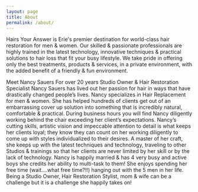 ```yaml
---
layout: page
title: About
permalink: /about/
---
```


Hairs Your Answer is Erie's premier destination for world-class hair restoration for men & women. Our skilled & passionate professionals are highly trained in the latest technology, innovative techniques & practical solutions to hair loss that fit your busy lifestyle. We take pride in offering only the best treatments, products & services, in a private environment, with the added benefit of a friendly & fun environment.

Meet Nancy Sauers
For over 20 years Studio Owner & Hair Restoration Specialist Nancy Sauers has lived out her passion for hair in ways that have drastically changed people’s lives. Nancy specializes in Hair Replacement for men & women. She has helped hundreds of clients get out of an embarrassing cover up solution into something that is incredibly natural, comfortable & practical. During business hours you will find Nancy diligently working behind the chair exceeding her client’s expectations. Nancy’s cutting skills, artistic vision and impeccable attention to detail is what keeps her clients loyal; they know they can count on her working diligently to come up with styles individualized to their desires. A master of her craft, she keeps up with the latest techniques and technology, traveling to other Studios & trainings so that her clients are never limited by her skill or by the lack of technology. Nancy is happily married & has 4 very busy and active boys she credits her ability to multi-task to them! She enjoys spending her free time (wait....what free time?!!) hanging out with the 5 men in her life. Being a Studio Owner, Hair Restoration Stylist, mom & wife can be a challenge but it is a challenge she happily takes on!
